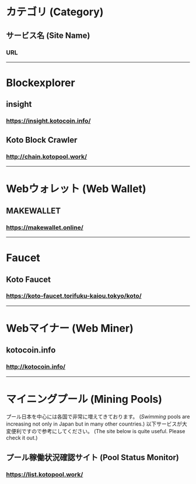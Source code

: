 # カテゴリ (Category)
## サービス名 (Site Name)
### URL

---

# Blockexplorer

## insight
### https://insight.kotocoin.info/

## Koto Block Crawler
### http://chain.kotopool.work/

---

# Webウォレット (Web Wallet)

## MAKEWALLET
### https://makewallet.online/

---

# Faucet

## Koto Faucet
### https://koto-faucet.torifuku-kaiou.tokyo/koto/

---

# Webマイナー (Web Miner)

## kotocoin.info
### http://kotocoin.info/

---

# マイニングプール (Mining Pools)
プール日本を中心には各国で非常に増えてきております。 (*Swimming* pools are increasing not only in Japan but in many other countries.)
以下サービスが大変便利ですので参考にしてください。 (The site below is quite useful.  Please check it out.)

## プール稼働状況確認サイト (Pool Status Monitor)
### https://list.kotopool.work/
